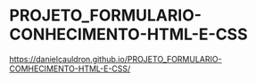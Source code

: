 # PROJETO_FORMULARIO-CONHECIMENTO-HTML-E-CSS
https://danielcauldron.github.io/PROJETO_FORMULARIO-COMHECIMENTO-HTML-E-CSS/
